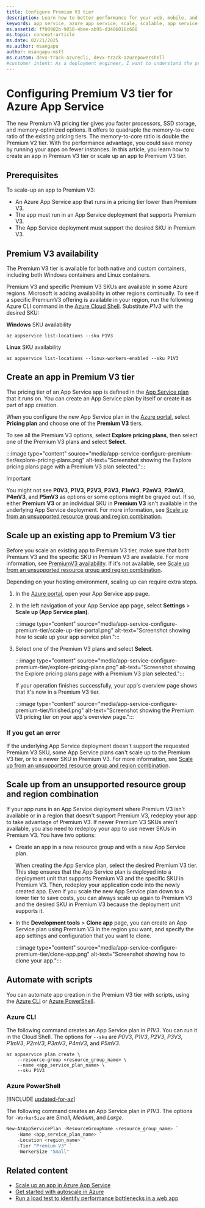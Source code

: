 ```yaml
---
title: Configure Premium V3 tier
description: Learn how to better performance for your web, mobile, and API app in Azure App Service by scaling to the new Premium V3 pricing tier.
keywords: app service, azure app service, scale, scalable, app service plan, app service cost
ms.assetid: ff00902b-9858-4bee-ab95-d3406018c688
ms.topic: concept-article
ms.date: 02/21/2025
ms.author: msangapu
author: msangapu-msft
ms.custom: devx-track-azurecli, devx-track-azurepowershell
#customer intent: As a deployment engineer, I want to understand the process and the benefits of scaling up apps to the Premium V3 pricing tier in Azure App Service.
---
```


# Configuring Premium V3 tier for Azure App Service

The new Premium V3 pricing tier gives you faster processors, SSD storage, and memory-optimized options. It offers to quadruple the memory-to-core ratio of the existing pricing tiers. The memory-to-core ratio is double the Premium V2 tier. With the performance advantage, you could save money by running your apps on fewer instances. In this article, you learn how to create an app in Premium V3 tier or scale up an app to Premium V3 tier.

## Prerequisites

To scale-up an app to Premium V3:

- An Azure App Service app that runs in a pricing tier lower than Premium V3.
- The app must run in an App Service deployment that supports Premium V3.
- The App Service deployment must support the desired SKU in Premium V3.

<a name="availability"></a>

## Premium V3 availability

The Premium V3 tier is available for both native and custom containers, including both Windows containers and Linux containers.

Premium V3 and specific Premium V3 SKUs are available in some Azure regions. Microsoft is adding availability in other regions continually. To see if a specific PremiumV3 offering is available in your region, run the following Azure CLI command in the [Azure Cloud Shell](../cloud-shell/overview.md). Substitute *P1v3* with the desired SKU:

**Windows** SKU availability

```azurecli-interactive
az appservice list-locations --sku P1V3
```
**Linux** SKU availability

```azurecli-interactive
az appservice list-locations --linux-workers-enabled --sku P1V3
```

<a name="create"></a>

## Create an app in Premium V3 tier

The pricing tier of an App Service app is defined in the [App Service plan](overview-hosting-plans.md) that it runs on. You can create an App Service plan by itself or create it as part of app creation.

When you configure the new App Service plan in the <a href="https://portal.azure.com" target="_blank">Azure portal</a>, select **Pricing plan** and choose one of the **Premium V3** tiers.

To see all the Premium V3 options, select **Explore pricing plans**, then select one of the Premium V3 plans and select **Select**.

:::image type="content" source="media/app-service-configure-premium-tier/explore-pricing-plans.png" alt-text="Screenshot showing the Explore pricing plans page with a Premium V3 plan selected.":::

> [!IMPORTANT]
> You might not see **P0V3**, **P1V3**, **P2V3**, **P3V3**, **P1mV3**, **P2mV3**, **P3mV3**, **P4mV3**, and **P5mV3** as options or some options might be grayed out. If so, either **Premium V3** or an individual SKU in **Premium V3** isn't available in the underlying App Service deployment. For more information, see [Scale up from an unsupported resource group and region combination](#unsupported).

## Scale up an existing app to Premium V3 tier

Before you scale an existing app to Premium V3 tier, make sure that both Premium V3 and the specific SKU in Premium V3 are available. For more information, see [PremiumV3 availability](#availability). If it's not available, see [Scale up from an unsupported resource group and region combination](#unsupported).

Depending on your hosting environment, scaling up can require extra steps.

1. In the <a href="https://portal.azure.com" target="_blank">Azure portal</a>, open your App Service app page.

1. In the left navigation of your App Service app page, select **Settings** > **Scale up (App Service plan)**.

   :::image type="content" source="media/app-service-configure-premium-tier/scale-up-tier-portal.png" alt-text="Screenshot showing how to scale up your app service plan.":::

1. Select one of the Premium V3 plans and select **Select**.

   :::image type="content" source="media/app-service-configure-premium-tier/explore-pricing-plans.png" alt-text="Screenshot showing the Explore pricing plans page with a Premium V3 plan selected.":::

   If your operation finishes successfully, your app's overview page shows that it's now in a Premium V3 tier.

   :::image type="content" source="media/app-service-configure-premium-tier/finished.png" alt-text="Screenshot showing the Premium V3 pricing tier on your app's overview page.":::

### If you get an error

If the underlying App Service deployment doesn't support the requested Premium V3 SKU, some App Service plans can't scale up to the Premium V3 tier, or to a newer SKU in Premium V3. For more information, see [Scale up from an unsupported resource group and region combination](#unsupported).

<a name="unsupported"></a>

## Scale up from an unsupported resource group and region combination

If your app runs in an App Service deployment where Premium V3 isn't available or in a region that doesn't support Premium V3, redeploy your app to take advantage of Premium V3. If newer Premium V3 SKUs aren't available, you also need to redeploy your app to use newer SKUs in Premium V3. You have two options:

- Create an app in a new resource group and with a new App Service plan.

  When creating the App Service plan, select the desired Premium V3 tier. This step ensures that the App Service plan is deployed into a deployment unit that supports Premium V3 and the specific SKU in Premium V3. Then, redeploy your application code into the newly created app. Even if you scale the new App Service plan down to a lower tier to save costs, you can always scale up again to Premium V3 and the desired SKU in Premium V3 because the deployment unit supports it.

- In the **Development tools** > **Clone app** page, you can create an App Service plan using Premium V3 in the region you want, and specify the app settings and configuration that you want to clone.

  :::image type="content" source="media/app-service-configure-premium-tier/clone-app.png" alt-text="Screenshot showing how to clone your app.":::

## Automate with scripts

You can automate app creation in the Premium V3 tier with scripts, using the [Azure CLI](/cli/azure/install-azure-cli) or [Azure PowerShell](/powershell/azure/).

### Azure CLI

The following command creates an App Service plan in *P1V3*. You can run it in the Cloud Shell. The options for `--sku` are *P0V3*, *P1V3*, *P2V3*, *P3V3*, *P1mV3*, *P2mV3*, *P3mV3*, *P4mV3*, and *P5mV3*.

```azurecli
az appservice plan create \
    --resource-group <resource_group_name> \
    --name <app_service_plan_name> \
    --sku P1V3
```

### Azure PowerShell

[!INCLUDE [updated-for-az](~/reusable-content/ce-skilling/azure/includes/updated-for-az.md)]

The following command creates an App Service plan in _P1V3_. The options for `-WorkerSize` are *Small*, *Medium*, and *Large*.

```powershell
New-AzAppServicePlan -ResourceGroupName <resource_group_name> `
    -Name <app_service_plan_name> `
    -Location <region_name> `
    -Tier "Premium V3" `
    -WorkerSize "Small"
```

## Related content

- [Scale up an app in Azure App Service](manage-scale-up.md)
- [Get started with autoscale in Azure](/azure/azure-monitor/autoscale/autoscale-get-started)
- [Run a load test to identify performance bottlenecks in a web app](../load-testing/tutorial-identify-bottlenecks-azure-portal.md)
